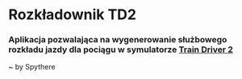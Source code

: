 # Rozkładownik TD2

### Aplikacja pozwalająca na wygenerowanie służbowego rozkładu jazdy dla pociągu w symulatorze [Train Driver 2](https://web.td2.info.pl/pl/)

~ by Spythere